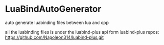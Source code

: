 # LuaBindAutoGenerator
auto generate luabinding files between lua and cpp

all the luabinding files is under the luabind-plus api form
luabind-plus repos:
  https://github.com/Napoleon314/luabind-plus.git

